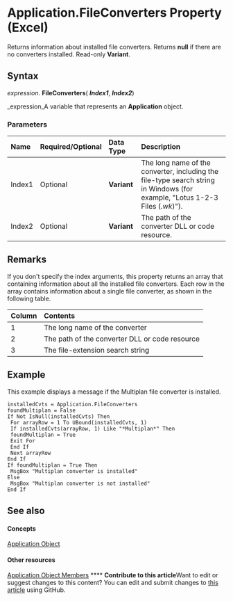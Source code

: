 
# Application.FileConverters Property (Excel)

Returns information about installed file converters. Returns  **null** if there are no converters installed. Read-only **Variant**.


## Syntax

 _expression_. **FileConverters**( **_Index1_**,  **_Index2_**)

 _expression_A variable that represents an  **Application** object.


### Parameters



|**Name**|**Required/Optional**|**Data Type**|**Description**|
|:-----|:-----|:-----|:-----|
|Index1|Optional| **Variant**|The long name of the converter, including the file-type search string in Windows (for example, "Lotus 1-2-3 Files (*.wk*)").|
|Index2|Optional| **Variant**|The path of the converter DLL or code resource.|

## Remarks

If you don't specify the index arguments, this property returns an array that containing information about all the installed file converters. Each row in the array contains information about a single file converter, as shown in the following table.



|**Column**|**Contents**|
|:-----|:-----|
|1|The long name of the converter|
|2|The path of the converter DLL or code resource|
|3|The file-extension search string|

## Example

This example displays a message if the Multiplan file converter is installed.


```
installedCvts = Application.FileConverters 
foundMultiplan = False 
If Not IsNull(installedCvts) Then 
 For arrayRow = 1 To UBound(installedCvts, 1) 
 If installedCvts(arrayRow, 1) Like "*Multiplan*" Then 
 foundMultiplan = True 
 Exit For 
 End If 
 Next arrayRow 
End If 
If foundMultiplan = True Then 
 MsgBox "Multiplan converter is installed" 
Else 
 MsgBox "Multiplan converter is not installed" 
End If
```


## See also


#### Concepts


 [Application Object](19b73597-5cf9-4f56-8227-b5211f657f6f.md)
#### Other resources


 [Application Object Members](4cb9ca42-8d07-cc9c-2d80-4eb9a5921e1e.md)
****   **Contribute to this article**Want to edit or suggest changes to this content? You can edit and submit changes to  [this article](https://github.com/jhershey00/VBA_Excel_Test/OpenXMLCon/articles/7aebb0b3-6143-8dce-9893-e15decfe1c09.md) using GitHub.

